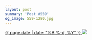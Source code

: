```yaml
---
layout: post
summary: 'Post #559'
og_image: 559-1280.jpg
---
```


<p>
 <time>
  <a href="/559">
   {{ page.date | date: "%B %-d, %Y" }}
  </a>
 </time>
 <a href="/559">
  <img sizes="(min-width: 700px) 50vw, calc(100vw - 2rem)" src="{{ site.assets_url }}/559-640.jpg" srcset="{{ site.assets_url }}/559-320.jpg 320w, {{ site.assets_url }}/559-640.jpg 640w, {{ site.assets_url }}/559-960.jpg 960w, {{ site.assets_url }}/559-1280.jpg 1280w"/>
 </a>
</p>

